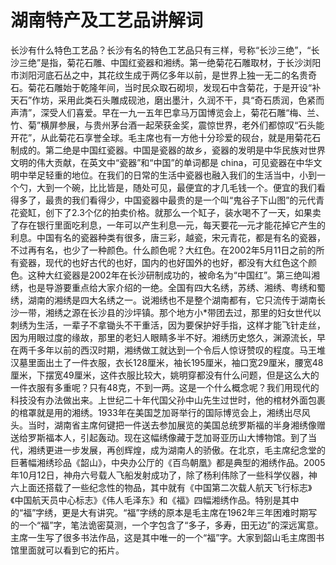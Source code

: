 # 湖南特产及工艺品讲解词  
长沙有什么特色工艺品？长沙有名的特色工艺品只有三样，号称“长沙三绝”，“长沙三绝”是指，菊花石雕、中国红瓷器和湘绣。第一绝菊花石雕取材，于长沙浏阳市浏阳河底石丛之中，其花纹生成于两亿多年以前，是世界上独一无二的名贵奇石。菊花石雕始于乾隆年间，当时民众取石砌坝，发现石中含菊花，于是开设“补天石”作坊，采用此类石头雕成砚池，磨出墨汁，久润不干，具“奇石质润，色紧而声清”，深受人们喜爱。早在一九一五年巴拿马万国博览会上，菊花石雕“梅、兰、竹、菊”横屏参展，与贵州茅台酒一起荣获金奖，震惊世界，老外们都惊叹“石头能开花”，从此菊花石享誉全球。毛主席也有一方他十分珍爱的砚台，就是用菊花石制成的。第二绝是中国红瓷器。中国是瓷器的故乡，瓷器的发明是中华民族对世界文明的伟大贡献，在英文中“瓷器”和“中国”的单词都是 china，可见瓷器在中华文明中举足轻重的地位。在我们的日常的生活中瓷器也融入我们的生活当中，小到一个勺，大到一个碗，比比皆是，随处可见，最便宜的才几毛钱一个。便宜的我们看得多了，最贵的我们看得少，中国瓷器中最贵的是一个叫“鬼谷子下山图”的元代青花瓷缸，创下了2.3个亿的拍卖价格。就那么一个缸子，装水喝不了一天，如果卖了存在银行里面吃利息，一年可以产生利息—元，每天要花—元才能花掉它产生的利息。中国有名的瓷器种类有很多，唐三彩，越瓷，宋元青花，都是有名的瓷器，不过再有名，也少了一种颜色。什么颜色呢？大红色。在2002年5月11日之前的所有瓷器，现代的也好古代的也好，国内的也好国外的也好，都没有大红色这个颜色。这种大红瓷器是2002年在长沙研制成功的，被命名为“中国红”。第三绝叫湘绣，也是导游要重点给大家介绍的一绝。全国有四大名绣，苏绣、湘绣、粤绣和蜀绣，湖南的湘绣是四大名绣之一。说湘绣也不是整个湖南都有，它只流传于湖南长沙一带，湘绣之源在长沙县的沙坪镇。那个地方小*带团去过，那里的妇女世代以刺绣为生活，一辈子不拿锄头不干重活，因为要保护好手指，这样才能飞针走丝，因为用眼过度的缘故，那里的老妇人眼睛多半不好。湘绣历史悠久，渊源流长，早在两千多年以前的西汉时期，湘绣做工就达到一个令后人惊讶赞叹的程度。马王堆汉墓里面出土了一件衣服，衣长128厘米，袖长195厘米，袖口宽29厘米，腰宽48厘米，下摆宽49厘米，这件衣服比较大，姚明穿都没有什么问题，但是这么大的一件衣服有多重呢？只有48克，不到一两。这是一个什么概念呢？我们用现代的科技没有办法做出来。上世纪二十年代国父孙中山先生过世时，他的棺材外面包裹的棺罩就是用的湘绣。1933年在美国芝加哥举行的国际博览会上，湘绣出尽风头。当时，湖南省主席何键把一件送去参加展览的美国总统罗斯福的半身湘绣像赠送给罗斯福本人，引起轰动。现在这幅绣像藏于芝加哥亚历山大博物馆。到了当代，湘绣更进一步发展，再创辉煌，成为湖南人的骄傲。在北京，毛主席纪念堂的巨著幅湘绣珍品《韶山》，中央办公厅的《百鸟朝凰》都是典型的湘绣作品。2005年10月12日，神舟六号载人飞船发射成功了，除了杨利伟除了一些科学仪器，神六上面还搭载了一些纪念性的物品，其中就有《中国第二次载人航天飞行标志》《中国航天员中心标志》《伟人毛泽东》和《福》四幅湘绣作品。特别是其中的“福”字绣，更是大有讲究。“福”字绣的原本是毛主席在1962年三年困难时期写的一个“福”字，笔法诡密莫测，一个字包含了“多子，多寿，田无边”的深远寓意。主席一生写了很多书法作品，这是其中唯一的一个“福”字。大家到韶山毛主席图书馆里面就可以看到它的拓片。  
